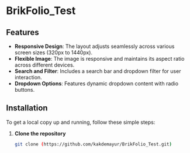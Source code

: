# BrikFolio_Test


## Features

- **Responsive Design**: The layout adjusts seamlessly across various screen sizes (320px to 1440px).
- **Flexible Image**: The image is responsive and maintains its aspect ratio across different devices.
- **Search and Filter**: Includes a search bar and dropdown filter for user interaction.
- **Dropdown Options**: Features dynamic dropdown content with radio buttons.

## Installation

To get a local copy up and running, follow these simple steps:

1. **Clone the repository**
   ```bash
   git clone (https://github.com/kakdemayur/BrikFolio_Test.git)
